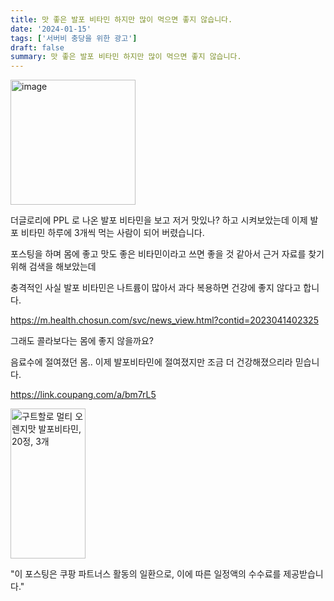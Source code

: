 ```yaml
---
title: 맛 좋은 발포 비타민 하지만 많이 먹으면 좋지 않습니다.
date: '2024-01-15'
tags: ['서버비 충당을 위한 광고']
draft: false
summary: 맛 좋은 발포 비타민 하지만 많이 먹으면 좋지 않습니다.
---
```


<img width="200" alt="image" src="https://github.com/05kim/05kim.github.io/assets/79434872/cedc4b65-53fb-41eb-805f-a1fb52056e11">

더글로리에 PPL 로 나온 발포 비타민을 보고 저거 맛있나? 하고 시켜보았는데
이제 발포 비타민 하루에 3개씩 먹는 사람이 되어 버렸습니다.

포스팅을 하며 몸에 좋고 맛도 좋은 비타민이라고 쓰면 좋을 것 같아서 근거 자료를 찾기 위해 검색을 해보았는데

충격적인 사실 발포 비타민은 나트륨이 많아서 과다 복용하면 건강에 좋지 않다고 합니다.

https://m.health.chosun.com/svc/news_view.html?contid=2023041402325

그래도 콜라보다는 몸에 좋지 않을까요?

음료수에 절여졌던 몸.. 이제 발포비타민에 절여졌지만 조금 더 건강해졌으리라 믿습니다.

https://link.coupang.com/a/bm7rL5

<a href="https://link.coupang.com/a/bm7rSS" target="_blank" referrerpolicy="unsafe-url"><img src="https://img1c.coupangcdn.com/image/affiliate/banner/11eed483f5c88aeaea126ce3f7a33bf9@2x.jpg" alt="구트할로 멀티 오렌지맛 발포비타민, 20정, 3개" width="120" height="240"></img></a>

"이 포스팅은 쿠팡 파트너스 활동의 일환으로, 이에 따른 일정액의 수수료를 제공받습니다."
